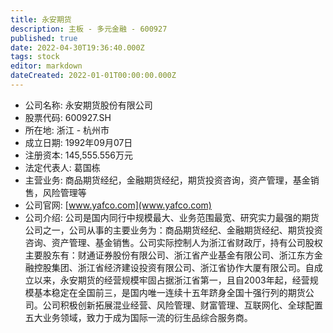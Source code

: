 ```yaml
---
title: 永安期货
description: 主板 - 多元金融 - 600927
published: true
date: 2022-04-30T19:36:40.000Z
tags: stock
editor: markdown
dateCreated: 2022-01-01T00:00:00.000Z
---
```


- 公司名称: 永安期货股份有限公司
- 股票代码: 600927.SH
- 所在地: 浙江 - 杭州市
- 成立日期: 1992年09月07日
- 注册资本: 145,555.556万元
- 法定代表人: 葛国栋
- 主营业务: 商品期货经纪，金融期货经纪，期货投资咨询，资产管理，基金销售，风险管理等
- 公司官网: [www.yafco.com](www.yafco.com)
- 公司介绍: 公司是国内同行中规模最大、业务范围最宽、研究实力最强的期货公司之一，公司从事的主要业务为：商品期货经纪、金融期货经纪、期货投资咨询、资产管理、基金销售。公司实际控制人为浙江省财政厅，持有公司股权主要股东有：财通证券股份有限公司、浙江省产业基金有限公司、浙江东方金融控股集团、浙江省经济建设投资有限公司、浙江省协作大厦有限公司。自成立以来，永安期货的经营规模牢固占据浙江省第一，且自2003年起，经营规模基本稳定在全国前三，是国内唯一连续十五年跻身全国十强行列的期货公司。公司积极创新拓展混业经营、风险管理、财富管理、互联网化、全球配置五大业务领域，致力于成为国际一流的衍生品综合服务商。


